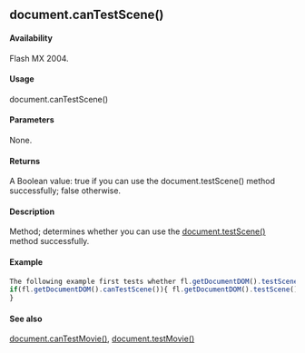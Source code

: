 ## document.canTestScene()

#### Availability

Flash MX 2004.

#### Usage

document.canTestScene()

#### Parameters

None.

#### Returns

A Boolean value: true if you can use the document.testScene() method successfully; false otherwise.

#### Description

Method; determines whether you can use the [document.testScene()](../Document_object/docu5979.md) method successfully.

#### Example

```javascript
The following example first tests whether fl.getDocumentDOM().testScene() can be used successfully. If so, it calls the method.
if(fl.getDocumentDOM().canTestScene()){ fl.getDocumentDOM().testScene();
}

```
#### See also

[document.canTestMovie()](../Document_object/docume27.md), [document.testMovie()](../Document_object/docu5948.md)
